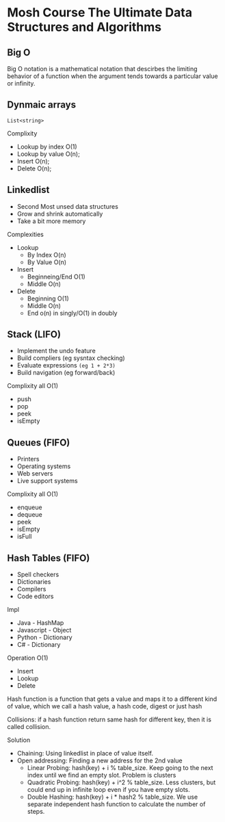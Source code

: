 # Mosh Course The Ultimate Data Structures and Algorithms

## Big O

Big O notation is a mathematical notation that descirbes the limiting behavior of a function when the argument tends towards a particular value or infinity.

## Dynmaic arrays

`List<string>`

Complixity

- Lookup by index O(1)
- Lookup by value O(n);
- Insert O(n);
- Delete O(n);

## Linkedlist

- Second Most unsed data structures
- Grow and shrink automatically
- Take a bit more memory

Complexities

- Lookup
  - By Index O(n)
  - By Value O(n)
- Insert
  - Beginneing/End O(1)
  - Middle O(n)
- Delete
  - Beginning O(1)
  - Middle O(n)
  - End o(n) in singly/O(1) in doubly

## Stack (LIFO)

- Implement the undo feature
- Build compliers (eg sysntax checking)
- Evaluate expressions `(eg 1 + 2*3)`
- Build navigation (eg forward/back)

Complixity all O(1)

- push
- pop
- peek
- isEmpty

## Queues (FIFO)

- Printers
- Operating systems
- Web servers
- Live support systems

Complixity all O(1)

- enqueue
- dequeue
- peek
- isEmpty
- isFull

## Hash Tables (FIFO)

- Spell checkers
- Dictionaries
- Compilers
- Code editors

Impl

- Java - HashMap
- Javascript - Object
- Python - Dictionary
- C# - Dictionary

Operation O(1)

- Insert
- Lookup
- Delete

Hash function is a function that gets a value and maps it to a different kind of value, which we call a hash value, a hash code, digest or just hash

Collisions: if a hash function return same hash for different key, then it is called collision.

Solution

- Chaining: Using linkedlist in place of value itself.
- Open addressing: Finding a new address for the 2nd value
  - Linear Probing: hash(key) + i % table_size. Keep going to the next index until we find an empty slot. Problem is clusters
  - Quadratic Probing: hash(key) + i^2 % table_size. Less clusters, but could end up in infinite loop even if you have empty slots.
  - Double Hashing: hash(key) + i \* hash2 % table_size. We use separate independent hash function to calculate the number of steps.
